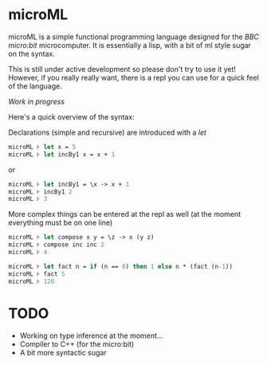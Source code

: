 # microML

microML is a simple functional programming language designed for the *BBC micro:bit* microcomputer. It is
essentially a lisp, with a bit of ml style sugar on the syntax.

This is still under active development so please don't try to use it yet! However, if you really really want,
there is a repl you can use for a quick feel of the language.

*Work in progress*

Here's a quick overview of the syntax:

Declarations (simple and recursive) are introduced with a _let_

```ml
microML ⊦ let x = 5
microML ⊦ let incBy1 x = x + 1
```

or 

```ml
microML ⊦ let incBy1 = \x -> x + 1
microML ⊦ incBy1 2
microML ⊦ 3
```

More complex things can be entered at the repl as well (at the moment everything must be on one line)

```ml
microML ⊦ let compose x y = \z -> x (y z)
microML ⊦ compose inc inc 2
microML ⊦ 4

microML ⊦ let fact n = if (n == 0) then 1 else n * (fact (n-1))
microML ⊦ fact 5
microML ⊦ 120
```

TODO
====

+ Working on type inference at the moment...
+ Compiler to C++ (for the micro:bit)
+ A bit more syntactic sugar
